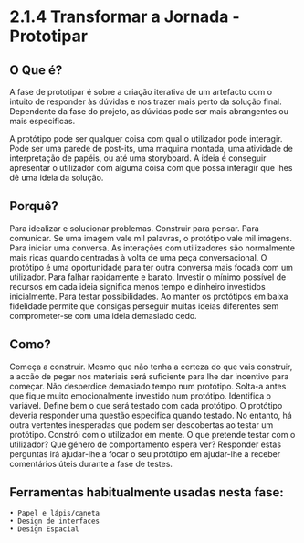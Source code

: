 ﻿# 2.1.4 Transformar a Jornada - Prototipar

## O Que é?
A fase de prototipar é sobre a criação iterativa de um artefacto com o intuito de responder às dúvidas e nos trazer mais perto da solução final. Dependente da fase do projeto, as dúvidas pode ser mais abrangentes ou mais especificas.

A protótipo pode ser qualquer coisa com qual o utilizador pode interagir. Pode ser uma parede de post-its, uma maquina montada, uma atividade de interpretação de papéis, ou até uma storyboard. A ideia é conseguir apresentar o utilizador com alguma coisa com que possa interagir que lhes dê uma ideia da solução. 
	
## Porquê?

Para idealizar e solucionar problemas. Construir para pensar.
Para comunicar. Se uma imagem vale mil palavras, o protótipo vale mil imagens.
Para iniciar uma conversa. As interações com utilizadores são normalmente mais ricas quando centradas à volta de uma peça conversacional. O protótipo é uma oportunidade para ter outra conversa mais focada com um utilizador.
Para falhar rapidamente e barato. Investir o mínimo possível de recursos em cada ideia significa menos tempo e dinheiro investidos inicialmente. 
Para testar possibilidades. Ao manter os protótipos em baixa fidelidade permite que consigas perseguir muitas ideias diferentes sem comprometer-se com uma ideia demasiado cedo.
	
## Como?
Começa a construir. Mesmo que não tenha a certeza do que vais construir, a accão de pegar nos materiais será suficiente para lhe dar incentivo para começar. 
Não desperdice demasiado tempo num protótipo. Solta-a antes que fique muito emocionalmente investido num protótipo.
Identifica o variável. Define bem o que será testado com cada protótipo. O protótipo deveria responder uma questão especifica quando testado. No entanto, há outra vertentes inesperadas que podem ser descobertas ao testar um protótipo.
Constrói com o utilizador em mente. O que pretende testar com o utilizador? Que género de comportamento espera ver? Responder  estas perguntas irá ajudar-lhe a focar o seu protótipo em ajudar-lhe a receber comentários úteis durante a fase de testes.
	
## Ferramentas habitualmente usadas nesta fase:
	• Papel e lápis/caneta
	• Design de interfaces
	• Design Espacial

